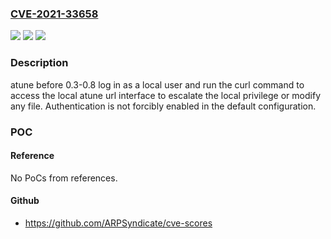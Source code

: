 ### [CVE-2021-33658](https://cve.mitre.org/cgi-bin/cvename.cgi?name=CVE-2021-33658)
![](https://img.shields.io/static/v1?label=Product&message=atune&color=blue)
![](https://img.shields.io/static/v1?label=Version&message=0.3-0.8%20&color=brightgreen)
![](https://img.shields.io/static/v1?label=Vulnerability&message=n%2Fa&color=brightgreen)

### Description

atune before 0.3-0.8 log in as a local user and run the curl command to access the local atune url interface to escalate the local privilege or modify any file. Authentication is not forcibly enabled in the default configuration.

### POC

#### Reference
No PoCs from references.

#### Github
- https://github.com/ARPSyndicate/cve-scores

